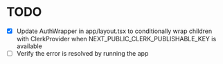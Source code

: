 # TODO

- [x] Update AuthWrapper in app/layout.tsx to conditionally wrap children with ClerkProvider when NEXT_PUBLIC_CLERK_PUBLISHABLE_KEY is available
- [ ] Verify the error is resolved by running the app
